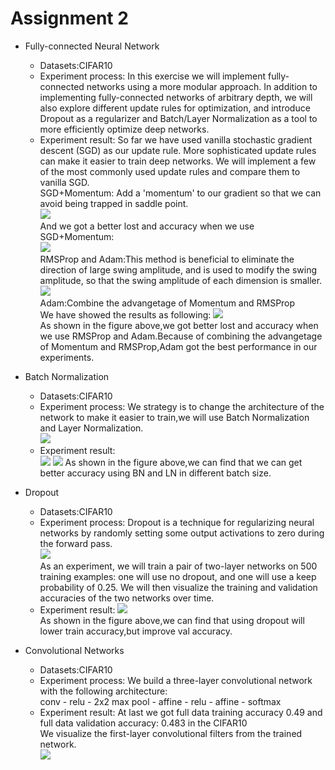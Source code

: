 # Assignment 2  
  * Fully-connected Neural Network  
    * Datasets:CIFAR10 
    * Experiment process: In this exercise we will implement fully-connected networks using a more modular approach. In addition to implementing fully-connected networks of arbitrary depth, we will also explore different update rules for optimization, and introduce Dropout as a regularizer and Batch/Layer Normalization as a tool to more efficiently optimize deep networks.
    * Experiment result:  So far we have used vanilla stochastic gradient descent (SGD) as our update rule. More sophisticated update rules can make it easier to train deep networks. We will implement a few of the most commonly used update rules and compare them to vanilla SGD.  
    SGD+Momentum: Add a 'momentum' to our gradient so that we can avoid being trapped in saddle point.  
    ![](https://github.com/fanshuhuangjia/cs231n/blob/master/assignment2/pic2/SGD-Momentum.png)  
    And we got a better lost and accuracy when we use SGD+Momentum:  
    ![](https://github.com/fanshuhuangjia/cs231n/blob/master/assignment2/pic2/SGD-result.png)  
    RMSProp and Adam:This method is beneficial to eliminate the direction of large swing amplitude, and is used to modify the swing amplitude, so that the swing amplitude of each dimension is smaller.  
    ![](https://github.com/fanshuhuangjia/cs231n/blob/master/assignment2/pic2/RMSProp.png)  
    Adam:Combine the advangetage of Momentum and RMSProp  
    We have showed the results as following:
    ![](https://github.com/fanshuhuangjia/cs231n/blob/master/assignment2/pic2/RMS_Adam.png)  
    As shown in the figure above,we got better lost and accuracy when we use RMSProp and Adam.Because of combining the advangetage of Momentum and RMSProp,Adam got the best performance in our experiments.
    
  * Batch Normalization
    * Datasets:CIFAR10 
    * Experiment process: We strategy is to change the architecture of the network to make it easier to train,we will use Batch Normalization and Layer Normalization.  
                          ![](https://github.com/fanshuhuangjia/cs231n/blob/master/assignment2/pic2/BN.png) 
    * Experiment result:   
    ![](https://github.com/fanshuhuangjia/cs231n/blob/master/assignment2/pic2/BatchNormalization_result.png) 
    ![](https://github.com/fanshuhuangjia/cs231n/blob/master/assignment2/pic2/Layer%20Normalization_result.png)
    As shown in the figure above,we can find that we can get better accuracy using BN and LN in different batch size. 

 
 * Dropout
    * Datasets:CIFAR10 
    * Experiment process: Dropout is a technique for regularizing neural networks by randomly setting some output activations to zero during the forward pass.  
                          ![](https://github.com/fanshuhuangjia/cs231n/blob/master/assignment2/pic2/dropout.png)  
                          As an experiment, we will train a pair of two-layer networks on 500 training examples: one will use no dropout, and one will use a keep probability of 0.25. We will then visualize the training and validation accuracies of the two networks over time.  
    * Experiment result:   ![](https://github.com/fanshuhuangjia/cs231n/blob/master/assignment2/pic2/dropout_result.png)  
                           As shown in the figure above,we can find that using dropout will lower train accuracy,but improve val accuracy. 

 * Convolutional Networks
    * Datasets:CIFAR10 
    * Experiment process:  We build a three-layer convolutional network with the following architecture:  
                           conv - relu - 2x2 max pool - affine - relu - affine - softmax
    * Experiment result:  At last we got full data training accuracy 0.49 and full data validation accuracy: 0.483 in the CIFAR10   
                          We visualize the first-layer convolutional filters from the trained network.  
                          ![](https://github.com/fanshuhuangjia/cs231n/blob/master/assignment2/pic2/CNN_result.png) 
